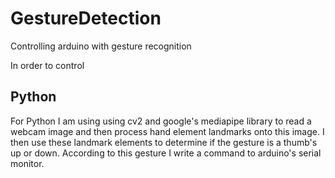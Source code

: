 # GestureDetection
Controlling arduino with gesture recognition

In order to control 

## Python
For Python I am using using cv2 and google's mediapipe library to read a webcam image and then process hand element landmarks onto this image. I then use these landmark elements to determine if the gesture is a thumb's up or down. According to this gesture I write a command to arduino's serial monitor.
